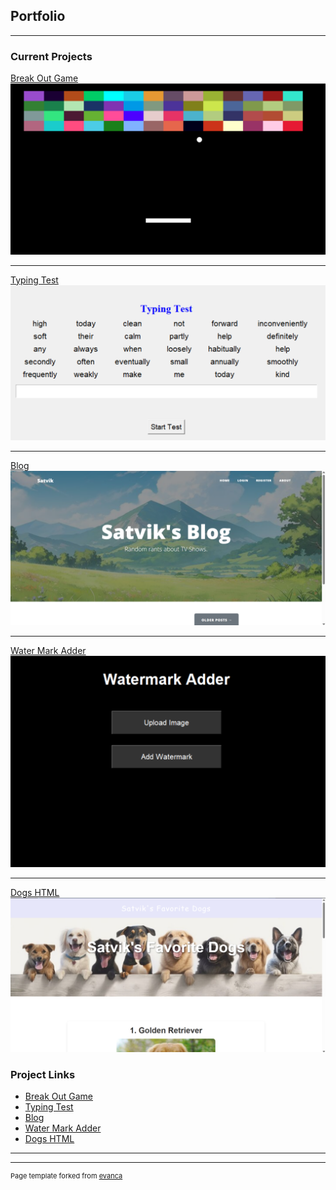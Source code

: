 ## Portfolio

---

### Current Projects 

[Break Out Game](https://github.com/satvik-kusvaha/BreakOutGame)
<img src="images/BreakOut.png?raw=true"/>

---
[Typing Test](https://github.com/satvik-kusvaha/TypingSpeedTest)
<img src="images/TypingTest.png?raw=true"/>

---
[Blog](https://github.com/satvik-kusvaha/TVShowsBlog)
<img src="images/Blog.png?raw=true"/>

---
[Water Mark Adder](https://github.com/satvik-kusvaha/WatermarkAdder)
<img src="images/WaterMark.png?raw=true"/>

---
[Dogs HTML](https://github.com/satvik-kusvaha/Top3Dogs)
<img src="images/Dogs.png?raw=true"/>

### Project Links

- [Break Out Game](http://example.com/)
- [Typing Test](http://example.com/)
- [Blog](http://example.com/)
- [Water Mark Adder](http://example.com/)
- [Dogs HTML](http://example.com/)

---




---
<p style="font-size:11px">Page template forked from <a href="https://github.com/evanca/quick-portfolio">evanca</a></p>
<!-- Remove above link if you don't want to attibute -->
